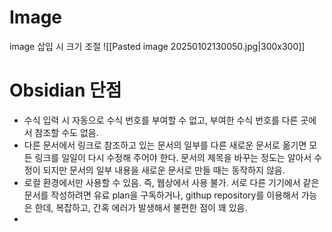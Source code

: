 # Image
image 삽입 시 크기 조절
![[Pasted image 20250102130050.jpg|300x300]]
# Obsidian 단점
- 수식 입력 시 자동으로 수식 번호를 부여할 수 없고, 부여한 수식 번호를 다른 곳에서 참조할 수도 없음.
- 다른 문서에서 링크로 참조하고 있는 문서의 일부를 다른 새로운 문서로 옮기면 모든 링크를 일일이 다시 수정해 주어야 한다. 문서의 제목을 바꾸는 정도는 알아서 수정이 되지만 문서의 일부 내용을 새로운 문서로 만들 때는 동작하지 않음.
- 로컬 환경에서만 사용할 수 있음. 즉, 웹상에서 사용 불가. 서로 다른 기기에서 같은 문서를 작성하려면 유료 plan을 구독하거나, githup repository를 이용해서 가능은 한데, 복잡하고, 간혹 에러가 발생해서 불편한 점이 꽤 있음. 
- 